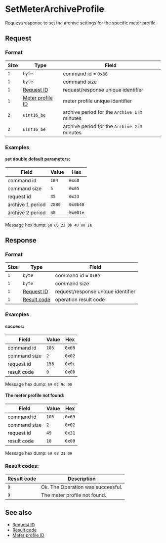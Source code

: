 # SetMeterArchiveProfile

Request/response to set the archive settings for the specific meter profile.


## Request

### Format

| Size | Type                                             | Field                                         |
| ---- | ------------------------------------------------ | --------------------------------------------- |
| `1`  | `byte`                                           | command id = `0x68`                           |
| `1`  | `byte`                                           | command size                                  |
| `1`  | [Request ID](../types.md#request-id)             | request/response unique identifier            |
| `1`  | [Meter profile ID](../types.md#meter-profile-id) | meter profile unique identifier               |
| `2`  | `uint16_be`                                      | archive period for the `Archive 1` in minutes |
| `2`  | `uint16_be`                                      | archive period for the `Archive 2` in minutes |


### Examples

#### set double default parameters:

| Field            | Value  | Hex      |
| ---------------- | ------ | -------- |
| command id       | `104`  | `0x68`   |
| command size     | `5`    | `0x05`   |
| request id       | `35`   | `0x23`   |
| archive 1 period | `2880` | `0x0b40` |
| archive 2 period | `30`   | `0x001e` |

Message hex dump: `68 05 23 0b 40 00 1e`


## Response

### Format

| Size | Type                                   | Field                              |
| ---- | -------------------------------------- | ---------------------------------- |
| `1`  | `byte`                                 | command id = `0x69`                |
| `1`  | `byte`                                 | command size                       |
| `1`  | [Request ID](../types.md#request-id)   | request/response unique identifier |
| `1`  | [Result code](../types.md#result-code) | operation result code              |


### Examples

#### success:

| Field        | Value | Hex    |
| ------------ | ----- | ------ |
| command id   | `105` | `0x69` |
| command size | `2`   | `0x02` |
| request id   | `156` | `0x9c` |
| result code  | `0`   | `0x00` |

Message hex dump: `69 02 9c 00`

#### The meter profile not found:

| Field        | Value | Hex    |
| ------------ | ----- | ------ |
| command id   | `105` | `0x69` |
| command size | `2`   | `0x02` |
| request id   | `49`  | `0x31` |
| result code  | `10`  | `0x09` |

Message hex dump: `69 02 31 09`


### Result codes:

| Result code | Description                       |
| ----------- | --------------------------------- |
| `0`         | Ok. The Operation was successful. |
| `9`         | The meter profile not found.      |


## See also

* [Request ID](../types.md#request-id)
* [Result code](../types.md#result-code)
* [Meter profile ID](../types.md#meter-profile-id)
